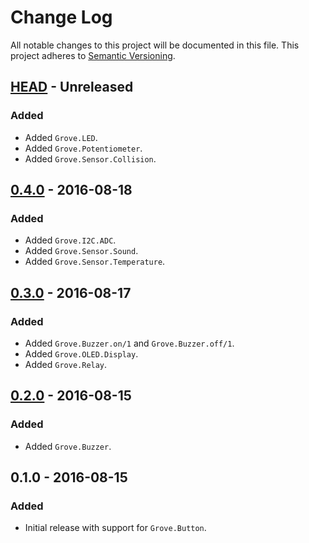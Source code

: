 # Change Log
All notable changes to this project will be documented in this file.
This project adheres to [Semantic Versioning](http://semver.org/).

## [HEAD] - Unreleased
### Added
- Added `Grove.LED`.
- Added `Grove.Potentiometer`.
- Added `Grove.Sensor.Collision`.

## [0.4.0] - 2016-08-18
### Added
- Added `Grove.I2C.ADC`.
- Added `Grove.Sensor.Sound`.
- Added `Grove.Sensor.Temperature`.

## [0.3.0] - 2016-08-17
### Added
- Added `Grove.Buzzer.on/1` and `Grove.Buzzer.off/1`.
- Added `Grove.OLED.Display`.
- Added `Grove.Relay`.

## [0.2.0] - 2016-08-15
### Added
- Added `Grove.Buzzer`.

## 0.1.0 - 2016-08-15
### Added
- Initial release with support for `Grove.Button`.

[HEAD]:  https://github.com/bendiken/nerves_grove/compare/0.4.0...HEAD
[0.4.0]: https://github.com/bendiken/nerves_grove/compare/0.3.0...0.4.0
[0.3.0]: https://github.com/bendiken/nerves_grove/compare/0.2.0...0.3.0
[0.2.0]: https://github.com/bendiken/nerves_grove/compare/0.1.0...0.2.0
